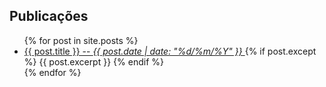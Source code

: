 ## Publicações

<ul>
  {% for post in site.posts %}
    <li>
      <a href="{{ post.url | prepend:site.baseurl }}">{{ post.title }} -- <i> {{ post.date | date: "%d/%m/%Y"  }} </i> </a>
      {% if post.except %}
          {{ post.excerpt }}
      {% endif %}
    </li>
  {% endfor %}
</ul>
